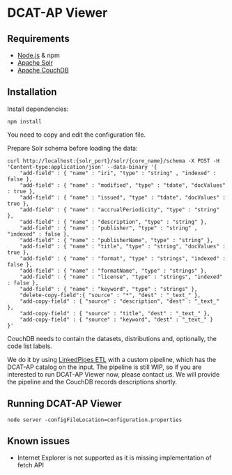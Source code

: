# DCAT-AP Viewer

## Requirements
- [Node.js] & npm
- [Apache Solr]
- [Apache CouchDB]

## Installation
Install dependencies:
```
npm install
```
You need to copy and edit the configuration file.

Prepare Solr schema before loading the data:
```
curl http://localhost:{solr_port}/solr/{core_name}/schema -X POST -H 'Content-type:application/json' --data-binary '{
    "add-field" : { "name" : "iri", "type" : "string" , "indexed" : false },
    "add-field" : { "name" : "modified", "type" : "tdate", "docValues" : true },
    "add-field" : { "name" : "issued", "type" : "tdate", "docValues" : true },
    "add-field" : { "name" : "accrualPeriodicity", "type" : "string" },
    "add-field" : { "name" : "description", "type" : "string" },
    "add-field" : { "name" : "publisher", "type" : "string" , "indexed" : false },
    "add-field" : { "name" : "publisherName", "type" : "string" },
    "add-field" : { "name" : "title", "type" : "string", "docValues" : true },
    "add-field" : { "name" : "format", "type" : "strings", "indexed" : false },
    "add-field" : { "name" : "formatName", "type" : "strings" },
    "add-field" : { "name" : "license", "type" : "strings", "indexed" : false },
    "add-field" : { "name" : "keyword", "type" : "strings" },
    "delete-copy-field":{ "source" : "*", "dest" : "_text_" },
    "add-copy-field" : { "source" : "description", "dest" : "_text_" },
    "add-copy-field" : { "source" : "title", "dest" : "_text_" },
    "add-copy-field" : { "source" : "keyword", "dest" : "_text_" }
}'
```

CouchDB needs to contain the datasets, distributions and, optionally, the code list labels.

We do it by using [LinkedPipes ETL] with a custom pipeline, which has the DCAT-AP catalog on the input.
The pipeline is still WIP, so if you are interested to run DCAT-AP Viewer now, please contact us.
We will provide the pipeline and the CouchDB records descriptions shortly.

## Running DCAT-AP Viewer
```
node server -configFileLocation=configuration.properties
```

## Known issues
- Internet Explorer is not supported as it is missing implementation of fetch API

[Node.js]: <https://nodejs.org>
[Apache Solr]: <http://lucene.apache.org/solr/>
[Apache CouchDB]: <http://couchdb.apache.org/>
[LinkedPipes ETL]: <https://etl.linkedpipes.com>
